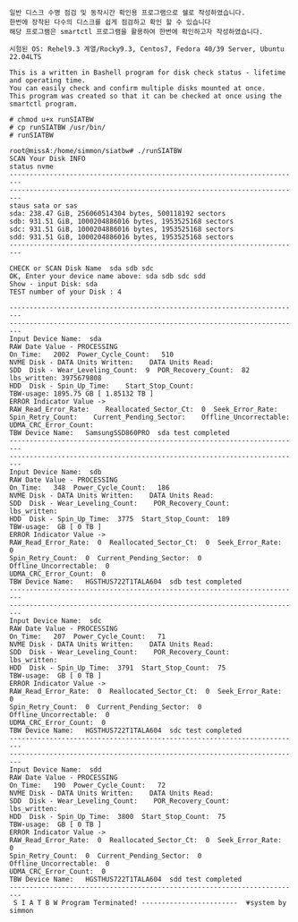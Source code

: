     일반 디스크 수명 점검 및 동작시간 확인용 프로그램으로 쉘로 작성하였습니다.
    한번에 장착된 다수의 디스크를 쉽게 점검하고 확인 할 수 있습니다
    해당 프로그램은 smartctl 프로그램을 활용하여 한번에 확인하고자 작성하였습니다.

    시험된 OS: Rehel9.3 계열/Rocky9.3, Centos7, Fedora 40/39 Server, Ubuntu 22.04LTS

    This is a written in Bashell program for disk check status - lifetime and operating time.
    You can easily check and confirm multiple disks mounted at once.
    This program was created so that it can be checked at once using the smartctl program.

    # chmod u+x runSIATBW
    # cp runSIATBW /usr/bin/
    # runSIATBW

    root@missA:/home/simmon/siatbw# ./runSIATBW 
    SCAN Your Disk INFO
    status nvme
    -------------------------------------------------------------------------
    -------------------------------------------------------------------------
    staus sata or sas
    sda: 238.47 GiB, 256060514304 bytes, 500118192 sectors
    sdb: 931.51 GiB, 1000204886016 bytes, 1953525168 sectors
    sdc: 931.51 GiB, 1000204886016 bytes, 1953525168 sectors
    sdd: 931.51 GiB, 1000204886016 bytes, 1953525168 sectors
    -------------------------------------------------------------------------
                                                                    
    CHECK or SCAN Disk Name  sda sdb sdc 
    OK, Enter your device name above: sda sdb sdc sdd
    Show - input Disk: sda                                                                         
    TEST number of your Disk : 4
                                                                         
    -------------------------------------------------------------------------
    -------------------------------------------------------------------------
    Input Device Name:  sda 
    RAW Date Value - PROCESSING                       
    On_Time:   2002  Power_Cycle_Count:   510 
    NVME Disk - DATA Units Written:    DATA Units Read:   
    SDD  Disk - Wear_Leveling_Count:  9  POR_Recovery_Count:  82  lbs_written: 3975679808 
    HDD  Disk - Spin_Up_Time:    Start_Stop_Count:   
    TBW-usage: 1895.75 GB [ 1.85132 TB ] 
    ERROR Indicator Value -> 
    RAW_Read_Error_Rate:    Reallocated_Sector_Ct:  0  Seek_Error_Rate:  
    Spin_Retry_Count:    Current_Pending_Sector:    Offline_Uncorrectable:   
    UDMA_CRC_Error_Count:  
    TBW Device Name:   SamsungSSD860PRO  sda test completed
    -------------------------------------------------------------------------
    -------------------------------------------------------------------------
    Input Device Name:  sdb 
    RAW Date Value - PROCESSING                       
    On_Time:   348  Power_Cycle_Count:   186 
    NVME Disk - DATA Units Written:    DATA Units Read:   
    SDD  Disk - Wear_Leveling_Count:    POR_Recovery_Count:    lbs_written:  
    HDD  Disk - Spin_Up_Time:  3775  Start_Stop_Count:  189 
    TBW-usage:  GB [ 0 TB ] 
    ERROR Indicator Value -> 
    RAW_Read_Error_Rate:  0  Reallocated_Sector_Ct:  0  Seek_Error_Rate:  0
    Spin_Retry_Count:  0  Current_Pending_Sector:  0  Offline_Uncorrectable:  0 
    UDMA_CRC_Error_Count:  0
    TBW Device Name:   HGSTHUS722T1TALA604  sdb test completed
    -------------------------------------------------------------------------
    -------------------------------------------------------------------------
    Input Device Name:  sdc 
    RAW Date Value - PROCESSING                       
    On_Time:   207  Power_Cycle_Count:   71 
    NVME Disk - DATA Units Written:    DATA Units Read:   
    SDD  Disk - Wear_Leveling_Count:    POR_Recovery_Count:    lbs_written:  
    HDD  Disk - Spin_Up_Time:  3791  Start_Stop_Count:  75 
    TBW-usage:  GB [ 0 TB ] 
    ERROR Indicator Value -> 
    RAW_Read_Error_Rate:  0  Reallocated_Sector_Ct:  0  Seek_Error_Rate:  0
    Spin_Retry_Count:  0  Current_Pending_Sector:  0  Offline_Uncorrectable:  0 
    UDMA_CRC_Error_Count:  0
    TBW Device Name:   HGSTHUS722T1TALA604  sdc test completed
    -------------------------------------------------------------------------
    -------------------------------------------------------------------------
    Input Device Name:  sdd 
    RAW Date Value - PROCESSING                       
    On_Time:   190  Power_Cycle_Count:   72 
    NVME Disk - DATA Units Written:    DATA Units Read:   
    SDD  Disk - Wear_Leveling_Count:    POR_Recovery_Count:    lbs_written:  
    HDD  Disk - Spin_Up_Time:  3800  Start_Stop_Count:  75 
    TBW-usage:  GB [ 0 TB ] 
    ERROR Indicator Value -> 
    RAW_Read_Error_Rate:  0  Reallocated_Sector_Ct:  0  Seek_Error_Rate:  0
    Spin_Retry_Count:  0  Current_Pending_Sector:  0  Offline_Uncorrectable:  0 
    UDMA_CRC_Error_Count:  0
    TBW Device Name:   HGSTHUS722T1TALA604  sdd test completed
    -------------------------------------------------------------------------
     S I A T B W Program Terminated! ------------------------  💗system by simmon 
    
